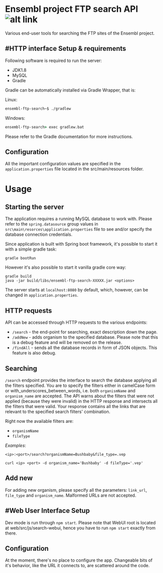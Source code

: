 # Ensembl project FTP search API ![alt link](https://travis-ci.org/stefanches7/ensembl-ftp-search.svg?branch=master)
Various end-user tools for searching the FTP sites of the Ensembl project.

#HTTP interface
Setup & requirements
--------------------
Following software is required to run the server:
* JDK1.8
* MySQL
* Gradle

Gradle can be automatically installed via Gradle Wrapper, that is:

Linux: 
```bash
ensembl-ftp-search~$ ./gradlew
```

Windows:
```cmd
ensembl-ftp-search> exec gradlew.bat

```

Please refer to the Gradle documentation for more instructions.

Configuration
-------------

All the important configuration values are specified in the `application.properties` file located in the src/main/resources folder.

Usage
=====
Starting the server
-------------------
The application requires a running MySQL database to work with.
Please refer to the `spring.datasource` group values in `src\main\resorces\application.properties` file
to see and/or specify the database connection credentials.

Since application is built with Spring boot framework, it's possible
to start it with a simple gradle task:

`gradle bootRun`

However it's also possible to start it vanilla gradle core way:

```sbtshell
gradle build
java -jar build/libs/ensembl-ftp-search-XXXXX.jar <options>
```

The server starts at `localhost:8080` by default, which, however, can be changed in `application.properties`.

HTTP requests
-------------

API can be accessed through HTTP requests to the various endpoints:

* `/search` - the end-point for searching, exact description down the page.
* `/addNew` - adds organism to the specified database. Please note that this is a debug feature and will be removed on the release.
* `/findAll` - sends all the database records in form of JSON objects. This feature is also debug.

Searching
---------
`/search` endpoint provides the interface to search the database applying all the filters specified. You are to specify the filters either in camelCase form or with_underscores_between_words, i.e. both `organismName` and `organism_name` are accepted. The API warns about the filters that were not applied (because they were invalid) in the HTTP response and intersects all the filters that were valid. 
Your response contains all the links that are relevant to the specified search filters' combination.

Right now the available filters are:

* `organismName`
* `fileType`

_Examples_: 

`<ip>:<port>/search?organismName=Bushbaby&file_type=.vep`

`curl <ip> <port> -d organism_name='Bushbaby' -d fileType='.vep'`

Add new
-------
For adding new organism, please specify all the parameters: `link_url`, `file_type` and `organism_name`. Malformed URLs are not accepted.

#Web User Interface
Setup
-----
Dev mode is run through `npm start`. Please note that WebUI root is
located at web/src/js/search-webui, hence you have to run `npm start`
exactly from there.

Configuration
-------------
At the moment, there's no place to configure the app. Changeable bits
of it's behavior, like the URL it connects to, are scattered around 
the code.